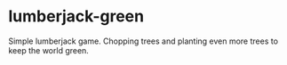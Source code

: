 # lumberjack-green
 Simple lumberjack game. Chopping trees and planting even more trees to keep the world green.
